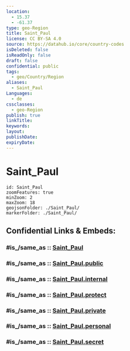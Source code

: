 ```yaml
---
location:
  - 15.37
  - -61.37
type: geo-Region
title: Saint_Paul
license: CC BY-SA 4.0
source: https://datahub.io/core/country-codes
isDeleted: false
isReadOnly: false
draft: false
confidential: public
tags:
  - geo/Country/Region
aliases:
  - Saint_Paul
Languages:
  - de
cssclasses:
  - geo-Region
publish: true
linkTitle:
keywords:
layout:
publishDate:
expiryDate:
---
```


# Saint_Paul

```leaflet
id: Saint_Paul
zoomFeatures: true 
minZoom: 2 
maxZoom: 18
geojsonFolder: ./Saint_Paul/
markerFolder: ./Saint_Paul/
```


## Confidential Links & Embeds: 

### #is_/same_as :: [Saint_Paul](/_Standards/Earth/Continent/America~Caribbean/Dominica/parishes~Dominica/Saint_Paul.md) 

### #is_/same_as :: [Saint_Paul.public](/_public/Earth/Continent/America~Caribbean/Dominica/parishes~Dominica/Saint_Paul.public.md) 

### #is_/same_as :: [Saint_Paul.internal](/_internal/Earth/Continent/America~Caribbean/Dominica/parishes~Dominica/Saint_Paul.internal.md) 

### #is_/same_as :: [Saint_Paul.protect](/_protect/Earth/Continent/America~Caribbean/Dominica/parishes~Dominica/Saint_Paul.protect.md) 

### #is_/same_as :: [Saint_Paul.private](/_private/Earth/Continent/America~Caribbean/Dominica/parishes~Dominica/Saint_Paul.private.md) 

### #is_/same_as :: [Saint_Paul.personal](/_personal/Earth/Continent/America~Caribbean/Dominica/parishes~Dominica/Saint_Paul.personal.md) 

### #is_/same_as :: [Saint_Paul.secret](/_secret/Earth/Continent/America~Caribbean/Dominica/parishes~Dominica/Saint_Paul.secret.md)

